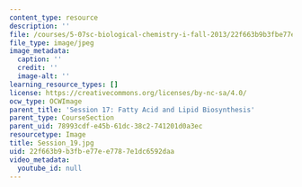 ```yaml
---
content_type: resource
description: ''
file: /courses/5-07sc-biological-chemistry-i-fall-2013/22f663b9b3fbe77ee7787e1dc6592daa_Session_19.jpg
file_type: image/jpeg
image_metadata:
  caption: ''
  credit: ''
  image-alt: ''
learning_resource_types: []
license: https://creativecommons.org/licenses/by-nc-sa/4.0/
ocw_type: OCWImage
parent_title: 'Session 17: Fatty Acid and Lipid Biosynthesis'
parent_type: CourseSection
parent_uid: 78993cdf-e45b-61dc-38c2-741201d0a3ec
resourcetype: Image
title: Session_19.jpg
uid: 22f663b9-b3fb-e77e-e778-7e1dc6592daa
video_metadata:
  youtube_id: null
---
```

